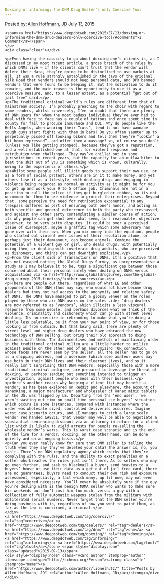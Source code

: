 ```yaml
---
Doxxing or informing; the DNM Drug Dealer’s only Coercive Tool
---
```

<article class="post-listing post-10873 post type-post status-publish format-standard has-post-thumbnail hentry  tag-coercive tag-dealers tag-dnm tag-doxxing tag-informing tag-tool">
    <div class="post-inner">
        <span>Posted by: <a href="https://www.deepdotweb.com/author/lionelhutz/" title="">Allen Hoffmann, JD </a></span>
    <span>July 13, 2015</span>
    
    <span><a href="https://www.deepdotweb.com/2015/07/13/doxxing-or-informing-the-dnm-drug-dealers-only-coercive-tool/#comments">1 Comment</a></span>
    </p>
    <div class="clear"></div>
    
    <p>Even having the capacity to go about doxxing one’s clients is, as I discussed in my most recent article, a gross breach of the rules by which DNMs live – if the clients can’t trust that the vendor will delete their data, they’re going to be disinclined to use markets at all. It was a rule strongly established in the days of the original Silk Road that vendors should not keep personal data, and DPR banned vendors that were found to be keeping it. But the motivation to do it remains, and the main reason is the opportunity to use it as a coercive measure, and, to a lesser extent, as a potential “get out of jail free” card.</p>
    <p>The traditional criminal world’s rules are different from that of mainstream society. I’m probably preaching to the choir with regard to some readers, whilst conversely, I’ve no doubt that there are plenty of DNM users for whom the most badass individual they’ve ever had to deal with face to face has a couple of tattoos and once spent time in county for fail to produce insurance and DUI. Why do people like the Hells Angels, when wearing their “cuts”, tend to not have wannabe tough guys start fights with them in bars? Do you often saunter up to perpetually pissed off looking bikers and tell them they’re “lookin’ a bit homo repressed”, and offer them a massage? No, of course you don’t (unless you like getting stomped), because they’ve got a reputation, and a well established one at that, for violent response and retribution when challenged. They may’ve chilled out in some jurisdictions in recent years, but the capacity for an outlaw biker to beat the shit out of you is something which is known, culturally, owing to the experience of others.</p>
    <p>Whilst some people sell illicit goods to support their own use, or as a form of social protest, others are in it to make money, and yet others live it as a lifestyle, with dealing drugs and engaging in violence being regarded as normal an activity as it might be for you to get up and work your 9 to 5 office job. Criminals are not in a position to call the police if they get burgled or robbed, so its not uncommon for them to use violence to protect their enterprises. Beyond that, some perceive the need for retribution exponential to any trespass suffered as part of ensuring both one’s honor, and acting as both specific and general deterrence to both the party who trespassed, and against any other party contemplating a similar course of action; its why people can get shot over what seem, to a reasonable, objective observer, to be very petty disputes. It could be over a perceived issue of disrespect, maybe a graffiti tag which some adversary has gone over with their own. When you mix money into the equation, people who started out violent over issues of their reputation alone, or perhaps just their demeanour, can become animals. Combine the potential of a violent guy or girl, who deals drugs, with potentially using them, or dealing with inveterate drug addicts, who are perceived as dishonest, and things can get downright explosive.</p>
    <p>From the client side of transactions on DNMs, it’s a positive that has not escaped notice; the Global Drugs Survey, as unrepresentative a study as I may believe it to be, tags a significant gap between those concerned about their personal safety when dealing on DNMs versus acquisitions via <a href="http://www.globaldrugsurvey.com/the-global-drug-survey-2015-findings/">other sources</a>.</p>
    <p>There are people out there, regardless of what LE and other proponents of the DNM ethos may say, who would not have become drug dealers had they not had access to the anonymity and relative safety of DNMs. The DNMs have managed to put a glossy veneer on the roles played by those who are DNM users on the sales side; ‘drug dealers’ are now referred to as ‘vendors’, which illicits a less visceral response from some people, and perhaps divorces what we think of the violence, criminality and dishonesty which can go with street level dealing. Its an exercise in rebranding to make what you’re doing a little less palatable, be it from your own point of view, or for those looking in from outside. But that being said, there are plenty of street level and higher drug dealers who have embraced the new technology of DNM selling, but bring their old approach to doing business with them. The disincentives and methods of maintaining order in the traditional criminal milieu are a little harder to utilize against people on the other end of an anonymizing TOR connection, whose faces are never seen by the seller; all the seller has to go on is a shipping address, and a username (which some amateur users may use both in their DNM lives and their clearnet lives), and so it really isn’t surprising that DNM vendors, especially those with a more traditional criminal pedigree, are prepared to leverage the threat of doxxing, or perhaps sending out something intended to trigger an investigation, against people who mess with their business.</p>
    <p>Here’s another reason why keeping a client list may benefit a vendor; as has been explored on Reddit and elsewhere, the account of XanaxKing, a major manufacturer and wholesaler of Xanax mimic tablets in the US, was flipped by LE. Departing from the ‘end user’, ‘we aren’t wasting out time on small time personal use buyers’ situation which occurs in some instances, compared with instances where the order was wholesale sized, controlled deliveries occurred. Imagine worst case scenario occurs, and LE manages to catch a large scale vendor red handed &#8211; that vendor may well be able to negotiate a substantial sentencing discount via an attorney in return for a client list which is likely to yield arrests for people re-selling the wholesale vendor’s wares. This is worst case scenario and is the end of the line for a vendor; doxxing, on the other hand, can be done quietly and on an ongoing basis.</p>
    <p>Can you ever really know for sure that DNM seller is telling the truth when they say they’ve deleted your data? The answer is, no, you can’t. There’s no DNM regulatory agency which checks that they’re complying with the rules, and the ability to exact penalties on a seller who breaches the rules just isn’t there. As to sellers who may go even further, and seek to blackmail a buyer, send heavies to a buyers’ house or use their data as a get out of jail free card, there are no guarantees; buyers need to conduct their own risk and exposure assessment, especially, a fact which many, up til now, may not even have considered necessary. You’ll never be absolutely sure if the guy you’re dealing with is the benign MDMA seller who wants to make sure his weekends out don’t cost him too much, versus a guy with a collection of fully automatic weapons stolen from the military with obliterated serial numbers. Never forget that the DNM seller you’re doing business with is, regardless of how you want to paint them, as far as the law is concerned, a criminal.</p>
    </div>
    <a href="https://www.deepdotweb.com/tag/coercive/" rel="tag">coercive</a> <a href="https://www.deepdotweb.com/tag/dealers/" rel="tag">dealers</a> <a href="https://www.deepdotweb.com/tag/dnm/" rel="tag">dnm</a> <a href="https://www.deepdotweb.com/tag/doxxing/" rel="tag">doxxing</a>  <a href="https://www.deepdotweb.com/tag/informing/" rel="tag">informing</a> <a href="https://www.deepdotweb.com/tag/tool/" rel="tag">tool</a></span> <span style="display:none" class="updated">2015-07-13</span>
    <div style="display:none" class="vcard author" itemprop="author" itemscope itemtype="http://schema.org/Person"><strong class="fn" itemprop="name"><a href="https://www.deepdotweb.com/author/lionelhutz/" title="Posts by Allen Hoffmann, JD" rel="author">Allen Hoffmann, JD</a></strong></div>
    </div>
</article>

